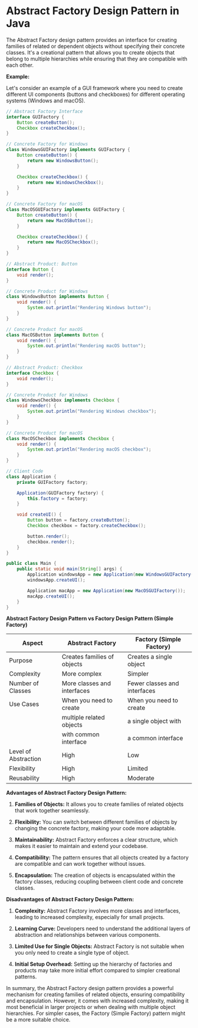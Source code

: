 # **Abstract Factory Design Pattern in Java**

The Abstract Factory design pattern provides an interface for creating families of related or dependent objects without specifying their concrete classes. It's a creational pattern that allows you to create objects that belong to multiple hierarchies while ensuring that they are compatible with each other.

**Example:**

Let's consider an example of a GUI framework where you need to create different UI components (buttons and checkboxes) for different operating systems (Windows and macOS).

```java
// Abstract Factory Interface
interface GUIFactory {
    Button createButton();
    Checkbox createCheckbox();
}

// Concrete Factory for Windows
class WindowsGUIFactory implements GUIFactory {
    Button createButton() {
        return new WindowsButton();
    }

    Checkbox createCheckbox() {
        return new WindowsCheckbox();
    }
}

// Concrete Factory for macOS
class MacOSGUIFactory implements GUIFactory {
    Button createButton() {
        return new MacOSButton();
    }

    Checkbox createCheckbox() {
        return new MacOSCheckbox();
    }
}

// Abstract Product: Button
interface Button {
    void render();
}

// Concrete Product for Windows
class WindowsButton implements Button {
    void render() {
        System.out.println("Rendering Windows button");
    }
}

// Concrete Product for macOS
class MacOSButton implements Button {
    void render() {
        System.out.println("Rendering macOS button");
    }
}

// Abstract Product: Checkbox
interface Checkbox {
    void render();
}

// Concrete Product for Windows
class WindowsCheckbox implements Checkbox {
    void render() {
        System.out.println("Rendering Windows checkbox");
    }
}

// Concrete Product for macOS
class MacOSCheckbox implements Checkbox {
    void render() {
        System.out.println("Rendering macOS checkbox");
    }
}

// Client Code
class Application {
    private GUIFactory factory;

    Application(GUIFactory factory) {
        this.factory = factory;
    }

    void createUI() {
        Button button = factory.createButton();
        Checkbox checkbox = factory.createCheckbox();

        button.render();
        checkbox.render();
    }
}

public class Main {
    public static void main(String[] args) {
        Application windowsApp = new Application(new WindowsGUIFactory());
        windowsApp.createUI();

        Application macApp = new Application(new MacOSGUIFactory());
        macApp.createUI();
    }
}
```

**Abstract Factory Design Pattern vs Factory Design Pattern (Simple Factory)**

| Aspect               | Abstract Factory            | Factory (Simple Factory)     |
| -------------------- | --------------------------- | ---------------------------- |
| Purpose              | Creates families of objects | Creates a single object      |
| Complexity           | More complex                | Simpler                      |
| Number of Classes    | More classes and interfaces | Fewer classes and interfaces |
| Use Cases            | When you need to create     | When you need to create      |
|                      | multiple related objects    | a single object with         |
|                      | with common interface       | a common interface           |
| Level of Abstraction | High                        | Low                          |
| Flexibility          | High                        | Limited                      |
| Reusability          | High                        | Moderate                     |

**Advantages of Abstract Factory Design Pattern:**

1. **Families of Objects:** It allows you to create families of related objects that work together seamlessly.

2. **Flexibility:** You can switch between different families of objects by changing the concrete factory, making your code more adaptable.

3. **Maintainability:** Abstract Factory enforces a clear structure, which makes it easier to maintain and extend your codebase.

4. **Compatibility:** The pattern ensures that all objects created by a factory are compatible and can work together without issues.

5. **Encapsulation:** The creation of objects is encapsulated within the factory classes, reducing coupling between client code and concrete classes.

**Disadvantages of Abstract Factory Design Pattern:**

1. **Complexity:** Abstract Factory involves more classes and interfaces, leading to increased complexity, especially for small projects.

2. **Learning Curve:** Developers need to understand the additional layers of abstraction and relationships between various components.

3. **Limited Use for Single Objects:** Abstract Factory is not suitable when you only need to create a single type of object.

4. **Initial Setup Overhead:** Setting up the hierarchy of factories and products may take more initial effort compared to simpler creational patterns.

In summary, the Abstract Factory design pattern provides a powerful mechanism for creating families of related objects, ensuring compatibility and encapsulation. However, it comes with increased complexity, making it most beneficial in larger projects or when dealing with multiple object hierarchies. For simpler cases, the Factory (Simple Factory) pattern might be a more suitable choice.
